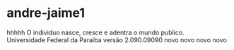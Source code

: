 # andre-jaime1 
hhhhh
O individuo nasce, cresce e adentra o mundo publico.  
Universidade Federal da Paraiba 
versão 2.090.09090
novo novo novo novo 
